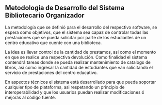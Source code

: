 ## Metodología de Desarrollo del Sistema Bibliotecario Organizador ##


La metodología que se definió para el desarrollo del respectivo software, se espera como objetivos, que el sistema sea capaz de controlar todas las prestaciones que se pueda solicitar por parte de los estudiantes de un centro educativo que cuente con una biblioteca.

La idea es llevar control de la cantidad de prestamos, asi como el momento en que se realice una respectiva devolución. Como finalidad el sistema contendrá tareas donde se pueda realizar mantenimiento de catalogo de libros, asi como ingresar la cantidad de estudiantes que van solicitando el servicio de prestaciones del centro educativo.

En aspectos técnicos el sistema está desarrollado para que pueda soportar cualquier tipo de plataforma, asi respetando un principio de interoperabilidad y que los usuarios puedan realizar modificaciones ó mejoras al código fuente.